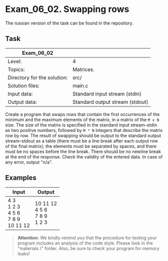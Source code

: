 # Exam_06_02. Swapping rows 
The russian version of the task can be found in the repository.

## Task

| Exam_06_02 | |
| ------ | ------ |
| Level: | 4 |
| Topics: | Matrices. |
| Directory for the solution: | src/ |
| Solution files: | main.c |
| Input data: | Standard input stream (stdin) |
| Output data: | Standard output stream (stdout) |

Create a program that swaps rows that contain the first occurrences of the minimum and the maximum elements of the matrix, in a matrix of the `M x N` size. The size of the matrix is specified in the standard input stream–stdin as two positive numbers, followed by `M * N` integers that describe the matrix row by row. The result of swapping should be output to the standard output stream–stdout as a table (there must be a line break after each output row of the final matrix); the elements must be separated by spaces, and there must be no spaces before the line break. There should be no newline break at the end of the response. Check the validity of the entered data. In case of any error, output "n/a".

## Examples

| Input | Output |
| ------ | ------ |
| 4 3<br/>1 2 3<br/>4 5 6<br/> 7 8 9<br/>10 11 12 | 10 11 12<br/>4 5 6<br/>7 8 9<br/>1 2 3 |

> **Attention:** We kindly remind you that the procedure for testing your program includes an analysis of the code style. Please look in the "materials /" folder. Also, be sure to check your program for memory leaks!
